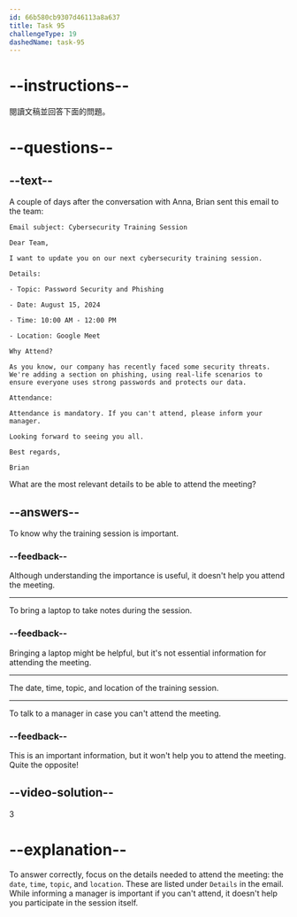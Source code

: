 ```yaml
---
id: 66b580cb9307d46113a8a637
title: Task 95
challengeType: 19
dashedName: task-95
---
```


<!-- READING -->

# --instructions--

閱讀文稿並回答下面的問題。

# --questions--

## --text--

A couple of days after the conversation with Anna, Brian sent this email to the team:

`Email subject: Cybersecurity Training Session`

`Dear Team,`

`I want to update you on our next cybersecurity training session.`

`Details:`

`- Topic: Password Security and Phishing`

`- Date: August 15, 2024`

`- Time: 10:00 AM - 12:00 PM`

`- Location: Google Meet`

`Why Attend?`

`As you know, our company has recently faced some security threats. We're adding a section on phishing, using real-life scenarios to ensure everyone uses strong passwords and protects our data.`

`Attendance:`

`Attendance is mandatory. If you can't attend, please inform your manager.`

`Looking forward to seeing you all.`

`Best regards,`

`Brian`

What are the most relevant details to be able to attend the meeting?

## --answers--

To know why the training session is important.

### --feedback--

Although understanding the importance is useful, it doesn't help you attend the meeting.

---

To bring a laptop to take notes during the session.

### --feedback--

Bringing a laptop might be helpful, but it's not essential information for attending the meeting.

---

The date, time, topic, and location of the training session.

---

To talk to a manager in case you can't attend the meeting.

### --feedback--

This is an important information, but it won't help you to attend the meeting. Quite the opposite!

## --video-solution--

3

# --explanation--

To answer correctly, focus on the details needed to attend the meeting: the `date`, `time`, `topic`, and `location`. These are listed under `Details` in the email. While informing a manager is important if you can't attend, it doesn't help you participate in the session itself.
